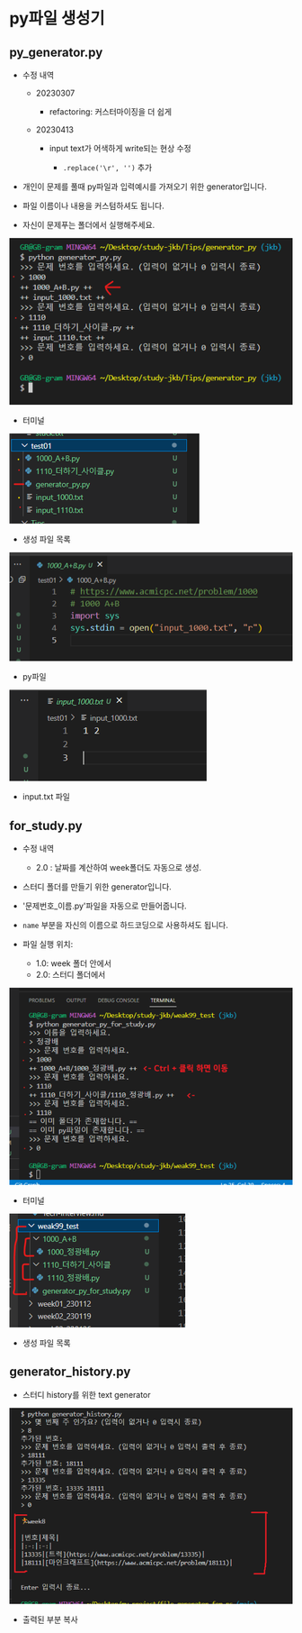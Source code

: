 # py파일 생성기

## py_generator.py

* 수정 내역

  * 20230307

    * refactoring: 커스터마이징을 더 쉽게

  * 20230413

    * input text가 어색하게 write되는 현상 수정

        * `.replace('\r', '')` 추가
        
* 개인이 문제를 풀때 py파일과 입력예시를 가져오기 위한 generator입니다.

* 파일 이름이나 내용을 커스텀하셔도 됩니다.

* 자신이 문제푸는 폴더에서 실행해주세요.

![03](image/03.png)
* 터미널

![04](image/04.png)
* 생성 파일 목록

![05](image/05.png)
* py파일

![06](image/06.png)
* input.txt 파일

## for_study.py

* 수정 내역

  * 2.0 : 날짜를 계산하여 week폴더도 자동으로 생성.

* 스터디 폴더를 만들기 위한 generator입니다.

* '문제번호_이름.py'파일을 자동으로 만들어줍니다.

* `name` 부분을 자신의 이름으로 하드코딩으로 사용하셔도 됩니다.

* 파일 실행 위치:
  * 1.0: week 폴더 안에서
  * 2.0: 스터디 폴더에서

![01](image/01.png)
* 터미널

![02](image/02.png)
* 생성 파일 목록

## generator_history.py

* 스터디 history를 위한 text generator

![07](image/07.png)

* 출력된 부분 복사